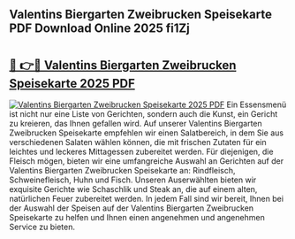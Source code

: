 ## Valentins Biergarten Zweibrucken Speisekarte PDF Download Online 2025 fi1Zj

# <h2><a href="http://gcb9m2.nevu.top/?p=Valentins+Biergarten+Zweibrucken+Speisekarte">🔗 👉🔴 Valentins Biergarten Zweibrucken Speisekarte 2025 PDF</a></h2>

[![Valentins Biergarten Zweibrucken Speisekarte 2025 PDF](https://i.imgur.com/dBaPXMq.png)](http://gcb9m2.nevu.top/?p=Valentins+Biergarten+Zweibrucken+Speisekarte)
Ein Essensmenü ist nicht nur eine Liste von Gerichten, sondern auch die Kunst, ein Gericht zu kreieren, das Ihnen gefallen wird. Auf unserer Valentins Biergarten Zweibrucken Speisekarte empfehlen wir einen Salatbereich, in dem Sie aus verschiedenen Salaten wählen können, die mit frischen Zutaten für ein leichtes und leckeres Mittagessen zubereitet werden. Für diejenigen, die Fleisch mögen, bieten wir eine umfangreiche Auswahl an Gerichten auf der Valentins Biergarten Zweibrucken Speisekarte an: Rindfleisch, Schweinefleisch, Huhn und Fisch. Unseren Auserwählten bieten wir exquisite Gerichte wie Schaschlik und Steak an, die auf einem alten, natürlichen Feuer zubereitet werden. In jedem Fall sind wir bereit, Ihnen bei der Auswahl der Speisen auf der Valentins Biergarten Zweibrucken Speisekarte zu helfen und Ihnen einen angenehmen und angenehmen Service zu bieten.

